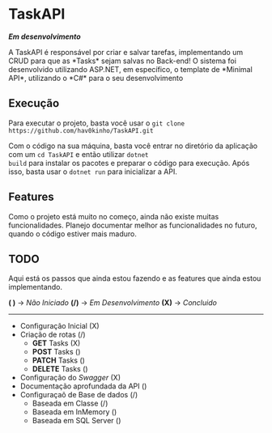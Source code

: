 # TaskAPI 
***Em desenvolvimento***

<p>A TaskAPI é responsável por criar e salvar tarefas, implementando um CRUD para que as *Tasks* sejam salvas no Back-end! O sistema foi desenvolvido utilizando ASP.NET, em específico, o template de *Minimal API*, utilizando o *C#* para o seu desenvolvimento</p>

## Execução
<p>
Para executar o projeto, basta você usar o <code>git clone https://github.com/hav0kinho/TaskAPI.git</code>

Com o código na sua máquina, basta você entrar no diretório da aplicação com um <code>cd TaskAPI</code> e então utilizar <code>dotnet build</code> para instalar os pacotes e preparar o código para execução. Após isso, basta usar o <code>dotnet run</code> para inicializar a API.
</p>

## Features
Como o projeto está muito no começo, ainda não existe muitas funcionalidades. Planejo documentar melhor as funcionalidades no futuro, quando o código estiver mais maduro.

## TODO
<p>Aqui está os passos que ainda estou fazendo e as features que ainda estou implementando.<br/>
</p>

**( )** -> *Não Iniciado*
**(/)** -> *Em Desenvolvimento*
**(X)** -> *Concluido*

---

* Configuração Inicial (X)
* Criação de rotas (/)
    * **GET** Tasks (X)
    * **POST** Tasks ()
    * **PATCH** Tasks ()
    * **DELETE** Tasks ()
* Configuração do *Swagger* (X)
* Documentação aprofundada da API ()
* Configuraçaõ de Base de dados (/)
    * Baseada em Classe (/)
    * Baseada em InMemory ()
    * Baseada em SQL Server ()



